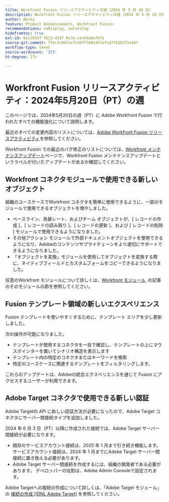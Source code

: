 ```yaml
---
title: Workfront Fusion リリースアクティビティの週（2024 年 5 月 20 日）
description: Workfront Fusion リリースアクティビティの週（2024 年 5 月 20 日）
author: Becky
feature: Product Announcements, Workfront Fusion
recommendations: noDisplay, noCatalog
hidefromtoc: true
exl-id: 8ec193d7-f613-419f-8c7e-cec64e8e76fe
source-git-commit: 77ec3c007ce7c49ff760145fafcd7f62b273a18f
workflow-type: tm+mt
source-wordcount: '373'
ht-degree: 17%

---
```


# Workfront Fusion リリースアクティビティ：2024年5月20日（PT）の週

このページでは、2024年5月20日の週（PT）に Adobe Workfront Fusion で行われたすべての機能強化について説明します。

最近のすべての変更内容のリストについては、[Adobe Workfront Fusion リリースアクティビティ](/help/workfront-fusion/fusion-product-releases/fusion-release-activity.md)を参照してください。

Workfront Fusion での最近のバグ修正のリストについては、[Workfront メンテナンスアップデート](https://experienceleague.adobe.com/docs/workfront-known-issues/releases/current-updates.html?lang=ja)ページで、Workfront Fusion メンテナンスアップデートというラベルが付いたアップデートがあるか確認してください。

## Workfront コネクタモジュールで使用できる新しいオブジェクト

組織のユースケースでWorkfront コネクタを簡単に使用できるように、一部のモジュールで使用できるオブジェクトを増やしました。

* ベースライン、為替レート、およびチーム オブジェクトが、[ レコードの作成 ]、[ レコードの読み取り ]、[ レコードの更新 ]、および [ レコードの削除 ] モジュールで使用できるようになりました。
* その他アクション モジュールで外部ドキュメントオブジェクトを使用できるようになり、Adobeのコンテンツサプライチェーンをより適切にサポートできるようになりました。
* 「オブジェクトを変換」モジュールを使用してオブジェクトを変換する際に、ネイティブフィールドとカスタムフォームをコピーできるようになりました。

任意のWorkfront モジュールについて詳しくは、[Workfront モジュール &#x200B;](/help/workfront-fusion/references/apps-and-modules/adobe-connectors/workfront-modules.md) の記事のそのモジュールの節を参照してください。

## Fusion テンプレート領域の新しいエクスペリエンス

Fusion テンプレートを使いやすくするために、テンプレート エリアを少し更新しました。

次の操作が可能になりました。

* テンプレートが使用するコネクタを一目で確認し、テンプレートの上にマウスポインターを置いてシナリオ構造を表示します
* テンプレート内の特定のコネクタまたはキーワードを検索
* 特定のユースケースに関連するテンプレートをフィルタリングします。

これらのアップデートは、Adobeの統合エクスペリエンスを通じて Fusion にアクセスするユーザーが利用できます。

<!--For more information on the Fusion Templates area, see [Scenario Templates](/help/quicksilver/workfront-fusion/scenarios/templates/fusion-templates.md).-->

## Adobe Target コネクタで使用できる新しい認証

Adobe Targetの API に新しい認証方法が必要になったので、Adobe Target コネクタにサーバー間接続タイプを追加しました。

2024 年 6 月 3 日（PT）以降に作成された接続では、Adobe Target サーバー間接続が必要になります。

* 既存のサービスアカウント接続は、2025 年 1 月まで引き続き機能します。 サービスアカウント接続は、2024 年 1 月までにAdobe Target サーバー間接続に置き換える必要があります。
* Adobe Target サーバー間接続を作成するには、組織の開発者である必要があります。 デベロッパーの役割は、Adobe Admin Consoleで設定されます。

Adobe Targetへの接続の作成について詳しくは、「Adobe Target モジュール」の [&#x200B; 接続の作成  [!DNL Adobe Target]](/help/workfront-fusion/references/apps-and-modules/adobe-connectors/adobe-target-modules.md#create-a-connection-to-adobe-target) を参照してください。
